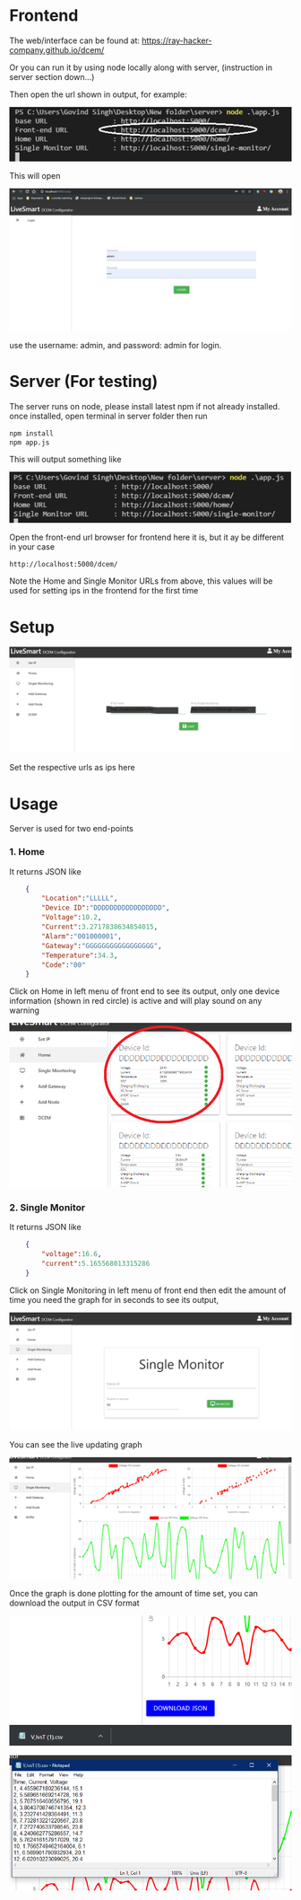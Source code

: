 # Frontend
The web/interface can be found at: https://ray-hacker-company.github.io/dcem/

Or you can run it by using node locally along with server, (instruction in server section down...)

Then open the url shown in output, for example:

![alt text](./media/frontend-run.png)

This will open 

![alt text](./media/frontend.png)

use the username: admin, and password: admin for login.

# Server (For testing)
The server runs on node, please install latest npm if not already installed.
once installed, open terminal in server folder then run

    npm install
    npm app.js

This will output something like

![alt text](./media/server-run.png)

Open the front-end url browser for frontend
here it is, but it ay be different in your case

    http://localhost:5000/dcem/


Note the Home and Single Monitor URLs from above, this values will be used for setting ips in the frontend for the first time

# Setup

![alt text](./media/setip.png)

Set the respective urls as ips here

# Usage
Server is used for two end-points

### 1. Home
It returns JSON like
```json
    {
        "Location":"LLLLL",
        "Device ID":"DDDDDDDDDDDDDDDDD",
        "Voltage":10.2,
        "Current":3.2717838634854015,
        "Alarm":"001000001",
        "Gateway":"GGGGGGGGGGGGGGGGG",
        "Temperature":34.3,
        "Code":"00"
    }
```

Click on Home in left menu of front end to see its output, only one device information (shown in red circle) is active and will play sound on any warning

![alt text](./media/home.png)

### 2. Single Monitor
It returns JSON like
```json
    {
        "voltage":16.6,
        "current":5.165568013315286
    }
```

Click on Single Monitoring in left menu of front end then edit the amount of time you need the graph for in seconds to see its output, 

![alt text](./media/sm1.png)

You can see the live updating graph

![alt text](./media/sm2.png)

Once the graph is done plotting for the amount of time set, you can download the output in CSV format

![alt text](./media/sm3.png)

![alt text](./media/csv.png)

